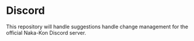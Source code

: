 # Discord
This repository will handle suggestions handle change management for the official Naka-Kon Discord server.
